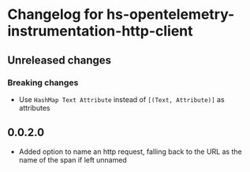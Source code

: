 # Changelog for hs-opentelemetry-instrumentation-http-client

## Unreleased changes

### Breaking changes

- Use `HashMap Text Attribute` instead of `[(Text, Attribute)]` as attributes

## 0.0.2.0

- Added option to name an http request, falling back to the URL as the name of the span if left unnamed
